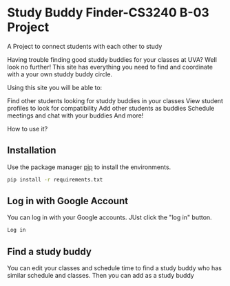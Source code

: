 # Study Buddy Finder-CS3240 B-03 Project
A Project to connect students with each other to study

Having trouble finding good studdy buddies for your classes at UVA? Well look no further! This site has everything you need to find and coordinate with a your own studdy buddy circle.

Using this site you will be able to:

Find other students looking for studdy buddies in your classes
View student profiles to look for compatibility
Add other students as buddies
Schedule meetings and chat with your buddies
And more!

How to use it?

## Installation
Use the package manager [pip](https://pip.pypa.io/en/stable/) to install the environments.

```bash
pip install -r requirements.txt
```
## Log in with Google Account
You can log in with your Google accounts. JUst click the "log in" button.
```bash
Log in
```
## Find a study buddy
You can edit your classes and schedule time to find a study buddy who has similar schedule and classes. Then you can add as a study buddy







